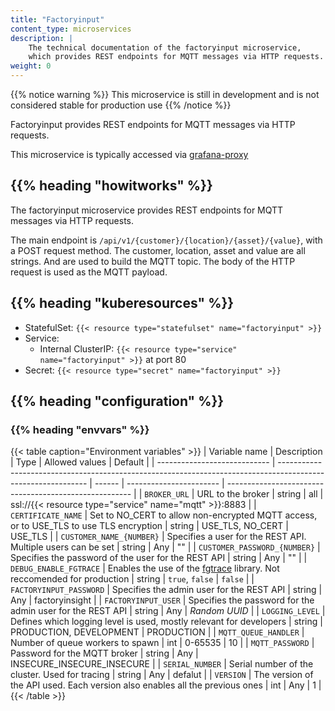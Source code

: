 ```yaml
---
title: "Factoryinput"
content_type: microservices
description: |
    The technical documentation of the factoryinput microservice,
    which provides REST endpoints for MQTT messages via HTTP requests.
weight: 0
---
```


<!-- overview -->

{{% notice warning %}}
This microservice is still in development and is not considered stable for production use
{{% /notice %}}

Factoryinput provides REST endpoints for MQTT messages via HTTP requests.

This microservice is typically accessed via [grafana-proxy](/docs/architecture/microservices/community/grafana-proxy)

## {{% heading "howitworks" %}}

The factoryinput microservice provides REST endpoints for MQTT messages via HTTP requests.

The main endpoint is `/api/v1/{customer}/{location}/{asset}/{value}`, with a POST
request method. The customer, location, asset and value are all strings. And are
used to build the MQTT topic. The body of the HTTP request is used as the MQTT
payload.

<!-- body -->

## {{% heading "kuberesources" %}}

- StatefulSet: `{{< resource type="statefulset" name="factoryinput" >}}`
- Service:
  - Internal ClusterIP: `{{< resource type="service" name="factoryinput" >}}` at
    port 80
- Secret: `{{< resource type="secret" name="factoryinput" >}}`

## {{% heading "configuration" %}}

### {{% heading "envvars" %}}

{{< table caption="Environment variables" >}}
| Variable name                | Description                                                                                                  | Type   | Allowed values          | Default                                                |
| ---------------------------- | ------------------------------------------------------------------------------------------------------------ | ------ | ----------------------- | ------------------------------------------------------ |
| `BROKER_URL`                 | URL to the broker                                                                                            | string | all                     | ssl://{{< resource type="service" name="mqtt" >}}:8883 |
| `CERTIFICATE_NAME`           | Set to NO_CERT to allow non-encrypted MQTT access, or to USE_TLS to use TLS encryption                       | string | USE_TLS, NO_CERT        | USE_TLS                                                |
| `CUSTOMER_NAME_{NUMBER}`     | Specifies a user for the REST API. Multiple users can be set                                                 | string | Any                     | ""                                                     |
| `CUSTOMER_PASSWORD_{NUMBER}` | Specifies the password of the user for the REST API                                                          | string | Any                     | ""                                                     |
| `DEBUG_ENABLE_FGTRACE`       | Enables the use of the [fgtrace](https://github.com/felixge/fgtrace) library. Not reccomended for production | string | `true`, `false`         | `false`                                                |
| `FACTORYINPUT_PASSWORD`      | Specifies the admin user for the REST API                                                                    | string | Any                     | factoryinsight                                         |
| `FACTORYINPUT_USER`          | Specifies the password for the admin user for the REST API                                                   | string | Any                     | _Random UUID_                                          |
| `LOGGING_LEVEL`              | Defines which logging level is used, mostly relevant for developers                                          | string | PRODUCTION, DEVELOPMENT | PRODUCTION                                             |
| `MQTT_QUEUE_HANDLER`         | Number of queue workers to spawn                                                                             | int    | 0-65535                 | 10                                                     |
| `MQTT_PASSWORD`              | Password for the MQTT broker                                                                                 | string | Any                     | INSECURE_INSECURE_INSECURE                             |
| `SERIAL_NUMBER`              | Serial number of the cluster. Used for tracing                                                               | string | Any                     | defalut                                            |
| `VERSION`                    | The version of the API used. Each version also enables all the previous ones                                 | int    | Any                     | 1                                                      |
{{< /table >}}
